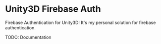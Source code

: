 # Unity3D Firebase Auth
Firebase Authentication for Unity3D!
It's my personal solution for firebase authentication.

TODO: Documentation
